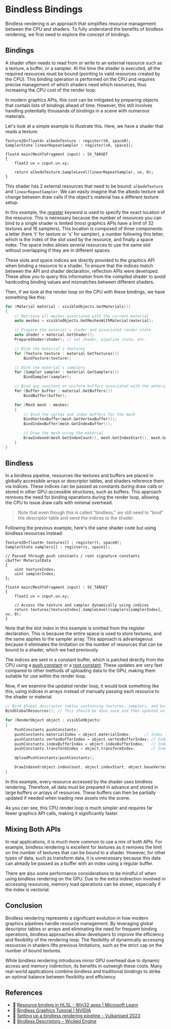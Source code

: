 # Bindless Bindings

Bindless rendering is an approach that simplifies resource management between the CPU and shaders. To fully understand the benefits of bindless rendering, we first need to explore the concept of bindings.

## Bindings

A shader often needs to read from or write to an external resource such as a texture, a buffer, or a sampler. At the time the shader is executed, all the required resources must be bound (pointing to valid resources created by the CPU). This binding operation is performed on the CPU and requires precise management of which shaders need which resources, thus increasing the CPU cost of the render loop. 

In modern graphics APIs, this cost can be mitigated by preparing objects that contain lists of bindings ahead of time. However, this still involves handling potentially thousands of bindings in a scene with numerous materials.

Let's look at a simple example to illustrate this. Here, we have a shader that reads a texture:

```hlsl
Texture2D<float4> albedoTexture : register(t0, space0);
SamplerState linearRepeatSampler : register(s0, space1);

float4 main(MeshToFragment input) : SV_TARGET
{
    float2 uv = input.uv.xy;
    
    return albedoTexture.SampleLevel(linearRepeatSampler, uv, 0);
}
```

This shader has 2 external resources that need to be bound: `albedoTexture` and `linearRepeatSampler`. We can easily imagine that the albedo texture will change between draw calls if the object's material has a different texture setup.

In this example, the [register](https://learn.microsoft.com/en-us/windows/win32/direct3dhlsl/dx-graphics-hlsl-variable-register) keyword is used to specify the exact location of the resource. This is necessary because the number of resources you can bind to a single shader is limited (most graphics APIs have a limit of 32 textures and 16 samplers). This location is composed of three components: a letter (here 't' for texture or 's' for sampler), a number following this letter, which is the index of the slot used by the resource, and finally a space index. The space index allows several resources to use the same slot without overlapping if they are in different spaces.

These slots and space indices are directly provided to the graphics API when binding a resource to a shader. To ensure that the indices match between the API and shader declaration, reflection APIs were developed. These allow you to query this information from the compiled shader to avoid hardcoding binding values and mismatches between different shaders.

Then, if we look at the render loop on the CPU with these bindings, we have something like this:

```c++
for (Material material : visibleObjects.GetMaterials())
{
    // Retrieve all meshes associated with the current material
    auto meshes = visibleObjects.GetMeshesWithMaterial(material);

    // Prepare the material's shader and associated render state
    auto shader = material.GetShader();
    PrepareShader(shader); // Set shader, pipeline state, etc.

    // Bind the material's textures
    for (Texture texture : material.GetTextures())
        BindTexture(texture);

    // Bind the material's samplers
    for (Sampler sampler : material.GetSamplers())
        BindSampler(sampler);

    // Bind any constant or uniform buffers associated with the material
    for (Buffer buffer : material.GetBuffers())
        BindBuffer(buffer);

    for (Mesh mesh : meshes)
    {
        // Bind the vertex and index buffers for the mesh
        BindVertexBuffer(mesh.GetVertexBuffer());
        BindIndexBuffer(mesh.GetIndexBuffer());

        // Draw the mesh using the material
        DrawIndexed(mesh.GetIndexCount(), mesh.GetIndexStart(), mesh.GetBaseVertex());
    }
}
```

## Bindless

In a bindless pipeline, resources like textures and buffers are placed in globally accessible arrays or descriptor tables, and shaders reference them via indices. These indices can be passed as constants during draw calls or stored in other GPU-accessible structures, such as buffers. This approach removes the need for binding operations during the render loop, allowing the CPU to issue draw calls with minimal overhead.

> Note that even though this is called "bindless," we still need to "bind" the descriptor table and send the indices to the shader.

Following the previous example, here's the same shader code but using bindless resources instead:

```hlsl
Texture2D<float4> textures[] : register(t, space0);
SamplerState samplers[] : register(s, space1);

// Passed through push constants / root signature constants
cbuffer MaterialData
{
    uint textureIndex;
    uint samplerIndex;
};

float4 main(MeshToFragment input) : SV_TARGET
{
    float2 uv = input.uv.xy;

    // Access the texture and sampler dynamically using indices
    return textures[textureIndex].SampleLevel(samplers[samplerIndex], uv, 0);
}
```

Note that the slot index in this example is omitted from the register declaration. This is because the entire space is used to store textures, and the same applies to the sampler array. This approach is advantageous because it eliminates the limitation on the number of resources that can be bound to a shader, which we had previously.

The indices are sent in a constant buffer, which is patched directly from the CPU using a [push constant](https://vkguide.dev/docs/chapter-3/push_constants/) or a [root constant](https://learn.microsoft.com/en-us/windows/win32/direct3d12/using-constants-directly-in-the-root-signature). These updates are very fast compared to other methods of uploading data to the GPU, making them suitable for use within the render loop.

Now, if we examine the updated render loop, it would look something like this, using indices in arrays instead of manually passing each resource to the shader or material.

```c++
// Bind global descriptor tables containing textures, samplers, and buffers
BindGlobalResources(); // This should be done once and then updated only if needed

for (RenderObject object : visibleObjects)
{
    PushConstants pushConstants;
    pushConstants.materialIndex = object.materialIndex;      // Index into material data buffer
    pushConstants.vertexBufferIndex = object.vertexBufferIndex; // Index into vertex buffer
    pushConstants.indexBufferIndex = object.indexBufferIndex;   // Index into index buffer
    pushConstants.transformIndex = object.transformIndex;       // Index into transform buffer

    UploadPushConstants(pushConstants);

    DrawIndexed(object.indexCount, object.indexStart, object.baseVertex);
}
```

In this example, every resource accessed by the shader uses bindless rendering. Therefore, all data must be prepared in advance and stored in large buffers or arrays of resources. These buffers can then be partially updated if needed when loading new assets into the scene.

As you can see, this CPU render loop is much simpler and requires far fewer graphics API calls, making it significantly faster.

## Mixing Both APIs

In real applications, it is much more common to use a mix of both APIs. For example, bindless rendering is excellent for textures as it removes the limit on the number of textures that can be bound to a shader. However, for other types of data, such as transform data, it is unnecessary because this data can already be passed as a buffer with an index using a regular buffer.

There are also some performance considerations to be mindful of when using bindless rendering on the GPU. Due to the extra indirection involved in accessing resources, memory load operations can be slower, especially if the index is vectorial.

## Conclusion

Bindless rendering represents a significant evolution in how modern graphics pipelines handle resource management. By leveraging global descriptor tables or arrays and eliminating the need for frequent binding operations, bindless approaches allow developers to improve the efficiency and flexibility of the rendering loop. The flexibility of dynamically accessing resources in shaders lifts previous limitations, such as the strict cap on the number of bound textures.

While bindless rendering introduces minor GPU overhead due to dynamic access and memory indirection, its benefits in outweigh these costs. Many real-world applications combine bindless and traditional bindings to strike an optimal balance between flexibility and efficiency.

## References

- 📄 [Resource binding in HLSL - Win32 apps | Microsoft Learn](https://learn.microsoft.com/en-us/windows/win32/direct3d12/resource-binding-in-hlsl)
- 📄 [Bindless Graphics Tutorial | NVIDIA](https://www.nvidia.com/en-us/drivers/bindless-graphics/)
- 📄 [Setting up a bindless rendering pipeline - Vulkanised 2023](https://vulkan.org/user/pages/09.events/vulkanised-2023/vulkanised_2023_setting_up_a_bindless_rendering_pipeline.pdf)
- 📄 [Bindless Descriptors – Wicked Engine](https://wickedengine.net/2021/04/bindless-descriptors/)
